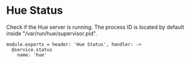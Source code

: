 
# Hue Status

Check if the Hue server is running. The process ID is located by default
inside "/var/run/hue/supervisor.pid".

    module.exports = header: 'Hue Status', handler: ->
      @service.status
        name: 'hue'
